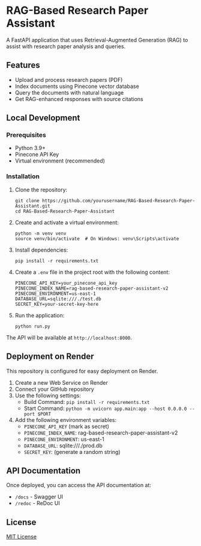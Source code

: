 # RAG-Based Research Paper Assistant

A FastAPI application that uses Retrieval-Augmented Generation (RAG) to assist with research paper analysis and queries.

## Features

- Upload and process research papers (PDF)
- Index documents using Pinecone vector database
- Query the documents with natural language
- Get RAG-enhanced responses with source citations

## Local Development

### Prerequisites

- Python 3.9+
- Pinecone API Key
- Virtual environment (recommended)

### Installation

1. Clone the repository:
   ```
   git clone https://github.com/yourusername/RAG-Based-Research-Paper-Assistant.git
   cd RAG-Based-Research-Paper-Assistant
   ```

2. Create and activate a virtual environment:
   ```
   python -m venv venv
   source venv/bin/activate  # On Windows: venv\Scripts\activate
   ```

3. Install dependencies:
   ```
   pip install -r requirements.txt
   ```

4. Create a `.env` file in the project root with the following content:
   ```
   PINECONE_API_KEY=your_pinecone_api_key
   PINECONE_INDEX_NAME=rag-based-research-paper-assistant-v2
   PINECONE_ENVIRONMENT=us-east-1
   DATABASE_URL=sqlite:///./test.db
   SECRET_KEY=your-secret-key-here
   ```

5. Run the application:
   ```
   python run.py
   ```

The API will be available at `http://localhost:8000`.

## Deployment on Render

This repository is configured for easy deployment on Render.

1. Create a new Web Service on Render
2. Connect your GitHub repository
3. Use the following settings:
   - Build Command: `pip install -r requirements.txt`
   - Start Command: `python -m uvicorn app.main:app --host 0.0.0.0 --port $PORT`
4. Add the following environment variables:
   - `PINECONE_API_KEY` (mark as secret)
   - `PINECONE_INDEX_NAME`: rag-based-research-paper-assistant-v2
   - `PINECONE_ENVIRONMENT`: us-east-1
   - `DATABASE_URL`: sqlite:///./prod.db
   - `SECRET_KEY`: (generate a random string)

## API Documentation

Once deployed, you can access the API documentation at:
- `/docs` - Swagger UI
- `/redoc` - ReDoc UI

## License

[MIT License](LICENSE)